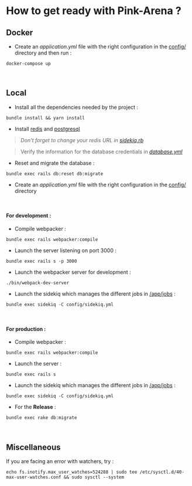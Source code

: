 # How to get ready with Pink-Arena ?

## Docker

- Create an *application.yml* file with the right configuration in the [config/](/config) directory and then run :

```
docker-compose up
``` 
       
<br>

## Local

- Install all the dependencies needed by the project :
```
bundle install && yarn install
```

- Install [redis](https://redis.io/) and [postgresql](https://www.postgresql.org/)
> *Don't forget to change your redis URL in [sidekiq.rb](/config/initializers/sidekiq.rb)*

> Verify the information for the database credentials in *[database.yml](/config/database.yml)*
- Reset and migrate the database :

```
bundle exec rails db:reset db:migrate 
```
        
- Create an *application.yml* file with the right configuration in the [config/](/config) directory

<br>

#### For development :
 
- Compile webpacker :
```
bundle exec rails webpacker:compile
```
 
- Launch the server listening on port 3000 :
```
bundle exec rails s -p 3000
```
    
- Launch the webpacker server for development :
```
./bin/webpack-dev-server
```
    
- Launch the sidekiq which manages the different jobs in [/app/jobs](/app/jobs) :
```
bundle exec sidekiq -C config/sidekiq.yml 
```

<br>

#### For production :

- Compile webpacker :
```
bundle exec rails webpacker:compile
```

- Launch the server :
```
bundle exec rails s
```
    
- Launch the sidekiq which manages the different jobs in [/app/jobs](/app/jobs) : 
```
bundle exec sidekiq -C config/sidekiq.yml 
```

- For the **Release** :
```
bundle exec rake db:migrate
```

<br>

## Miscellaneous

If you are facing an error with watchers, try : 
```
echo fs.inotify.max_user_watches=524288 | sudo tee /etc/sysctl.d/40-max-user-watches.conf && sudo sysctl --system
```